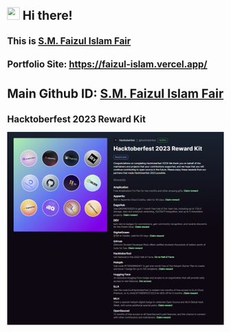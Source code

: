 # <img src="https://media.giphy.com/media/hvRJCLFzcasrR4ia7z/giphy.gif" width="29px" height="29px"> Hi there! 

## This is [S.M. Faizul Islam Fair](https://faizul-islam.vercel.app/) 
## Portfolio Site: [<u>https://faizul-islam.vercel.app/</u>](https://faizul-islam.vercel.app/)

# Main Github ID: [S.M. Faizul Islam Fair](https://github.com/faizulislamfair)

## Hacktoberfest 2023 Reward Kit

<img alt="Hacktoberfest 2023 Reward Kit" width="1020px" src="hacktoberfest_reward.png" />
